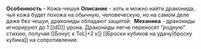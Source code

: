 **Особенность** - Кожа-чешуя
**Описание** - хоть и можно найти драконида, чья кожа будет похожа на обычную, человеческую, но на самом деле даже без чешуи, дракониды обладают защитой. 
**Механика** - дракониды игнорируют до 1 [[dD]] урона. Дракониды легче переносят “*родную*” стихию, получая [[Бонус к ToL|+2 к]] [[Броски кубиков на удачу|броску кубика]] на сопротивление.